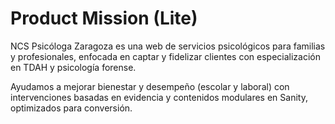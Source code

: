 # Product Mission (Lite)

NCS Psicóloga Zaragoza es una web de servicios psicológicos para familias y profesionales, enfocada en captar y fidelizar clientes con especialización en TDAH y psicología forense.

Ayudamos a mejorar bienestar y desempeño (escolar y laboral) con intervenciones basadas en evidencia y contenidos modulares en Sanity, optimizados para conversión.
